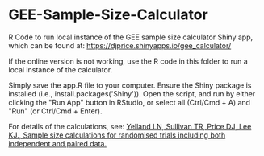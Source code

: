 # GEE-Sample-Size-Calculator

R Code to run local instance of the GEE sample size calculator Shiny app, which can be found at: 
<https://djprice.shinyapps.io/gee_calculator/>

If the online version is not working, use the R code in this folder to run a local instance of the calculator.

Simply save the app.R file to your computer. Ensure the Shiny package is installed (i.e., install.packages('Shiny')). Open the script, and run by either clicking the "Run App" button in RStudio, or select all (Ctrl/Cmd + A) and "Run" (or Ctrl/Cmd + Enter).


For details of the calculations, see:
[Yelland LN, Sullivan TR, Price DJ, Lee KJ., Sample size calculations for randomised trials including both 
                      independent and paired data.](https://www.ncbi.nlm.nih.gov/pubmed/28074483)

